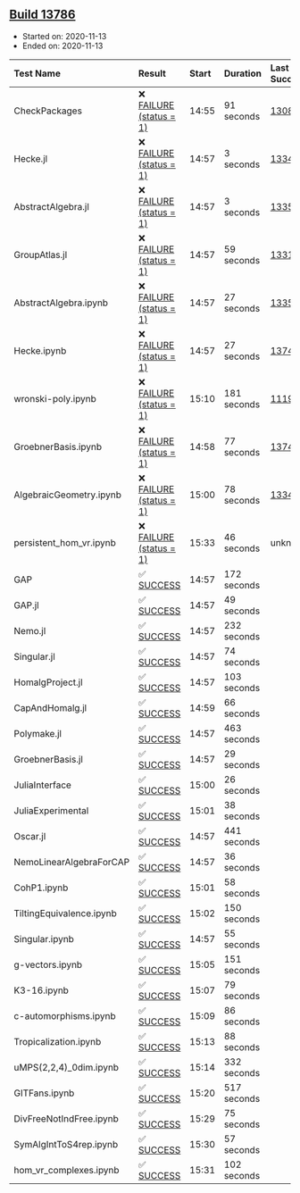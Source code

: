 ## [Build 13786](https://oscarci.mathematik.uni-kl.de/job/oscar/13786/)

* Started on: 2020-11-13
* Ended on: 2020-11-13

| Test Name    | Result | Start | Duration | Last Success | First Failure |
|:-------------|:-------|:------|:---------|:-------------|:--------------|
| CheckPackages | ❌ [FAILURE (status = 1)](https://oscarci.mathematik.uni-kl.de/job/oscar/13786/artifact/logs/build-13786/CheckPackages.log) | 14:55 | 91 seconds | [13085](https://oscarci.mathematik.uni-kl.de/job/oscar/13085/) | [13086](https://oscarci.mathematik.uni-kl.de/job/oscar/13086/) |
| Hecke.jl | ❌ [FAILURE (status = 1)](https://oscarci.mathematik.uni-kl.de/job/oscar/13786/artifact/logs/build-13786/Hecke.jl.log) | 14:57 | 3 seconds | [13341](https://oscarci.mathematik.uni-kl.de/job/oscar/13341/) | [13342](https://oscarci.mathematik.uni-kl.de/job/oscar/13342/) |
| AbstractAlgebra.jl | ❌ [FAILURE (status = 1)](https://oscarci.mathematik.uni-kl.de/job/oscar/13786/artifact/logs/build-13786/AbstractAlgebra.jl.log) | 14:57 | 3 seconds | [13355](https://oscarci.mathematik.uni-kl.de/job/oscar/13355/) | [13356](https://oscarci.mathematik.uni-kl.de/job/oscar/13356/) |
| GroupAtlas.jl | ❌ [FAILURE (status = 1)](https://oscarci.mathematik.uni-kl.de/job/oscar/13786/artifact/logs/build-13786/GroupAtlas.jl.log) | 14:57 | 59 seconds | [13311](https://oscarci.mathematik.uni-kl.de/job/oscar/13311/) | [13312](https://oscarci.mathematik.uni-kl.de/job/oscar/13312/) |
| AbstractAlgebra.ipynb | ❌ [FAILURE (status = 1)](https://oscarci.mathematik.uni-kl.de/job/oscar/13786/artifact/logs/build-13786/AbstractAlgebra.ipynb.log) | 14:57 | 27 seconds | [13355](https://oscarci.mathematik.uni-kl.de/job/oscar/13355/) | [13356](https://oscarci.mathematik.uni-kl.de/job/oscar/13356/) |
| Hecke.ipynb | ❌ [FAILURE (status = 1)](https://oscarci.mathematik.uni-kl.de/job/oscar/13786/artifact/logs/build-13786/Hecke.ipynb.log) | 14:57 | 27 seconds | [13749](https://oscarci.mathematik.uni-kl.de/job/oscar/13749/) | [13750](https://oscarci.mathematik.uni-kl.de/job/oscar/13750/) |
| wronski-poly.ipynb | ❌ [FAILURE (status = 1)](https://oscarci.mathematik.uni-kl.de/job/oscar/13786/artifact/logs/build-13786/wronski-poly.ipynb.log) | 15:10 | 181 seconds | [11192](https://oscarci.mathematik.uni-kl.de/job/oscar/11192/) | [11193](https://oscarci.mathematik.uni-kl.de/job/oscar/11193/) |
| GroebnerBasis.ipynb | ❌ [FAILURE (status = 1)](https://oscarci.mathematik.uni-kl.de/job/oscar/13786/artifact/logs/build-13786/GroebnerBasis.ipynb.log) | 14:58 | 77 seconds | [13748](https://oscarci.mathematik.uni-kl.de/job/oscar/13748/) | [13749](https://oscarci.mathematik.uni-kl.de/job/oscar/13749/) |
| AlgebraicGeometry.ipynb | ❌ [FAILURE (status = 1)](https://oscarci.mathematik.uni-kl.de/job/oscar/13786/artifact/logs/build-13786/AlgebraicGeometry.ipynb.log) | 15:00 | 78 seconds | [13341](https://oscarci.mathematik.uni-kl.de/job/oscar/13341/) | [13342](https://oscarci.mathematik.uni-kl.de/job/oscar/13342/) |
| persistent_hom_vr.ipynb | ❌ [FAILURE (status = 1)](https://oscarci.mathematik.uni-kl.de/job/oscar/13786/artifact/logs/build-13786/persistent_hom_vr.ipynb.log) | 15:33 | 46 seconds | unknown | unknown |
| GAP | ✅ [SUCCESS](https://oscarci.mathematik.uni-kl.de/job/oscar/13786/artifact/logs/build-13786/GAP.log) | 14:57 | 172 seconds |  |  |
| GAP.jl | ✅ [SUCCESS](https://oscarci.mathematik.uni-kl.de/job/oscar/13786/artifact/logs/build-13786/GAP.jl.log) | 14:57 | 49 seconds |  |  |
| Nemo.jl | ✅ [SUCCESS](https://oscarci.mathematik.uni-kl.de/job/oscar/13786/artifact/logs/build-13786/Nemo.jl.log) | 14:57 | 232 seconds |  |  |
| Singular.jl | ✅ [SUCCESS](https://oscarci.mathematik.uni-kl.de/job/oscar/13786/artifact/logs/build-13786/Singular.jl.log) | 14:57 | 74 seconds |  |  |
| HomalgProject.jl | ✅ [SUCCESS](https://oscarci.mathematik.uni-kl.de/job/oscar/13786/artifact/logs/build-13786/HomalgProject.jl.log) | 14:57 | 103 seconds |  |  |
| CapAndHomalg.jl | ✅ [SUCCESS](https://oscarci.mathematik.uni-kl.de/job/oscar/13786/artifact/logs/build-13786/CapAndHomalg.jl.log) | 14:59 | 66 seconds |  |  |
| Polymake.jl | ✅ [SUCCESS](https://oscarci.mathematik.uni-kl.de/job/oscar/13786/artifact/logs/build-13786/Polymake.jl.log) | 14:57 | 463 seconds |  |  |
| GroebnerBasis.jl | ✅ [SUCCESS](https://oscarci.mathematik.uni-kl.de/job/oscar/13786/artifact/logs/build-13786/GroebnerBasis.jl.log) | 14:57 | 29 seconds |  |  |
| JuliaInterface | ✅ [SUCCESS](https://oscarci.mathematik.uni-kl.de/job/oscar/13786/artifact/logs/build-13786/JuliaInterface.log) | 15:00 | 26 seconds |  |  |
| JuliaExperimental | ✅ [SUCCESS](https://oscarci.mathematik.uni-kl.de/job/oscar/13786/artifact/logs/build-13786/JuliaExperimental.log) | 15:01 | 38 seconds |  |  |
| Oscar.jl | ✅ [SUCCESS](https://oscarci.mathematik.uni-kl.de/job/oscar/13786/artifact/logs/build-13786/Oscar.jl.log) | 14:57 | 441 seconds |  |  |
| NemoLinearAlgebraForCAP | ✅ [SUCCESS](https://oscarci.mathematik.uni-kl.de/job/oscar/13786/artifact/logs/build-13786/NemoLinearAlgebraForCAP.log) | 14:57 | 36 seconds |  |  |
| CohP1.ipynb | ✅ [SUCCESS](https://oscarci.mathematik.uni-kl.de/job/oscar/13786/artifact/logs/build-13786/CohP1.ipynb.log) | 15:01 | 58 seconds |  |  |
| TiltingEquivalence.ipynb | ✅ [SUCCESS](https://oscarci.mathematik.uni-kl.de/job/oscar/13786/artifact/logs/build-13786/TiltingEquivalence.ipynb.log) | 15:02 | 150 seconds |  |  |
| Singular.ipynb | ✅ [SUCCESS](https://oscarci.mathematik.uni-kl.de/job/oscar/13786/artifact/logs/build-13786/Singular.ipynb.log) | 14:57 | 55 seconds |  |  |
| g-vectors.ipynb | ✅ [SUCCESS](https://oscarci.mathematik.uni-kl.de/job/oscar/13786/artifact/logs/build-13786/g-vectors.ipynb.log) | 15:05 | 151 seconds |  |  |
| K3-16.ipynb | ✅ [SUCCESS](https://oscarci.mathematik.uni-kl.de/job/oscar/13786/artifact/logs/build-13786/K3-16.ipynb.log) | 15:07 | 79 seconds |  |  |
| c-automorphisms.ipynb | ✅ [SUCCESS](https://oscarci.mathematik.uni-kl.de/job/oscar/13786/artifact/logs/build-13786/c-automorphisms.ipynb.log) | 15:09 | 86 seconds |  |  |
| Tropicalization.ipynb | ✅ [SUCCESS](https://oscarci.mathematik.uni-kl.de/job/oscar/13786/artifact/logs/build-13786/Tropicalization.ipynb.log) | 15:13 | 88 seconds |  |  |
| uMPS(2,2,4)_0dim.ipynb | ✅ [SUCCESS](https://oscarci.mathematik.uni-kl.de/job/oscar/13786/artifact/logs/build-13786/uMPS-2-2-4-_0dim.ipynb.log) | 15:14 | 332 seconds |  |  |
| GITFans.ipynb | ✅ [SUCCESS](https://oscarci.mathematik.uni-kl.de/job/oscar/13786/artifact/logs/build-13786/GITFans.ipynb.log) | 15:20 | 517 seconds |  |  |
| DivFreeNotIndFree.ipynb | ✅ [SUCCESS](https://oscarci.mathematik.uni-kl.de/job/oscar/13786/artifact/logs/build-13786/DivFreeNotIndFree.ipynb.log) | 15:29 | 75 seconds |  |  |
| SymAlgIntToS4rep.ipynb | ✅ [SUCCESS](https://oscarci.mathematik.uni-kl.de/job/oscar/13786/artifact/logs/build-13786/SymAlgIntToS4rep.ipynb.log) | 15:30 | 57 seconds |  |  |
| hom_vr_complexes.ipynb | ✅ [SUCCESS](https://oscarci.mathematik.uni-kl.de/job/oscar/13786/artifact/logs/build-13786/hom_vr_complexes.ipynb.log) | 15:31 | 102 seconds |  |  |
